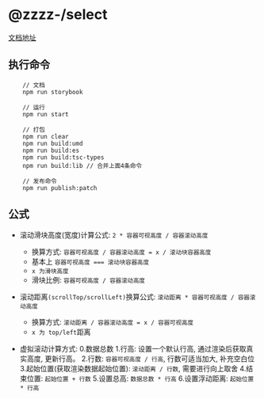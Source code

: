 # @zzzz-/select

[文档地址](https://zkp442910864.github.io/antd-extends/)

## 执行命令

```base
    // 文档
    npm run storybook

    // 运行
    npm run start

    // 打包
    npm run clear
    npm run build:umd
    npm run build:es
    npm run build:tsc-types
    npm run build:lib // 合并上面4条命令

    // 发布命令
    npm run publish:patch
```

## 公式

- 滚动滑块高度(宽度)计算公式: `2 * 容器可视高度 / 容器滚动高度`
    - 换算方式: `容器可视高度 / 容器滚动高度 = x / 滚动块容器高度`
    - 基本上 `容器可视高度 === 滚动块容器高度`
    - `x 为滑块高度`
    - 滑块比例: `容器可视高度 / 容器滚动高度`

- 滚动距离`(scrollTop/scrollLeft)`换算公式: `滚动距离 * 容器可视高度 / 容器滚动高度`
    - 换算方式: `滚动距离 / 容器滚动高度 = x / 容器可视高度`
    - `x 为 top/left`距离

- 虚拟滚动计算方式:
    0.数据总数
    1.行高: 设置一个默认行高, 通过渲染后获取真实高度, 更新行高。
    2.行数: `容器可视高度 / 行高`, 行数可适当加大, 补充空白位
    3.起始位置(获取渲染数据起始位置): `滚动距离 / 行数`, 需要进行向上取舍
    4.结束位置: `起始位置 + 行数`
    5.设置总高: `数据总数 * 行高`
    6.设置浮动距离: `起始位置 * 行高`
